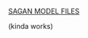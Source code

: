 [SAGAN MODEL FILES](https://drive.google.com/drive/folders/1cOv77t_DH86_Xq5STSri4slQMJWLxwh2?usp=sharing)

(kinda works)
